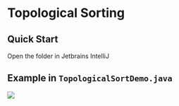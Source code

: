 # Topological Sorting

## Quick Start

Open the folder in Jetbrains IntelliJ

## Example in `TopologicalSortDemo.java`

![](https://graphonline.ru/tmp/saved/mO/mOIDJBVgixejADeR.png)